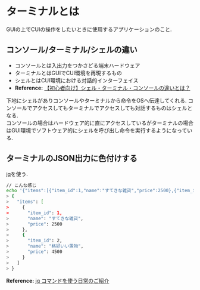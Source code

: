 # ターミナルとは
GUIの上でCUIの操作をしたいときに使用するアプリケーションのこと.

## コンソール/ターミナル/シェルの違い
- コンソールとは入出力をつかさどる端末ハードウェア
- ターミナルとはGUIでCUI環境を再現するもの
- シェルとはCUI環境における対話的インターフェイス
 - **Reference:** [【初心者向け】シェル・ターミナル・コンソールの違いとは？](https://eng-entrance.com/linux-basic-shell-terminal-console)

下地にシェルがありコンソールやターミナルから命令をOSへ伝達してくれる.
コンソールでアクセスしてもターミナルでアクセスしても対話するものはシェルとなる.  
コンソールの場合はハードウェア的に直にアクセスしているがターミナルの場合はGUI環境でソフトウェア的にシェルを呼び出し命令を実行するようになっている.

## ターミナルのJSON出力に色付けする
[jq](https://github.com/stedolan/jq)を使う.

```bash
// こんな感じ
echo '{"items":[{"item_id":1,"name":"すてきな雑貨","price":2500},{"item_id":2,"name":"格好いい置物","price":4500}]}' | jq .
> {
>   "items": [
>     {
>       "item_id": 1,
>       "name": "すてきな雑貨",
>       "price": 2500
>     },
>     {
>       "item_id": 2,
>       "name": "格好いい置物",
>       "price": 4500
>     }
>   ]
> }
```
**Reference:** [jq コマンドを使う日常のご紹介](https://qiita.com/takeshinoda@github/items/2dec7a72930ec1f658af)
